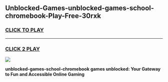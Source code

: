 
## Unblocked-Games-unblocked-games-school-chromebook-Play-Free-30rxk
<h3>
<a href="https://premium76.site?title=unblocked-games-school-chromebook&ref=20A">CLICK TO PLAY</a></h3>
<hr>

<h3>
<a href="https://premium76.site?title=unblocked-games-school-chromebook&ref=20A">CLICK 2 PLAY</a>
  
</h3>

<a href="https://premium76.site?title=unblocked-games-school-chromebook&ref=20A"><img src="https://clearcache.store/games.png"></a>


**unblocked-games-school-chromebook games unblocked: Your Gateway to Fun and Accessible Online Gaming**
